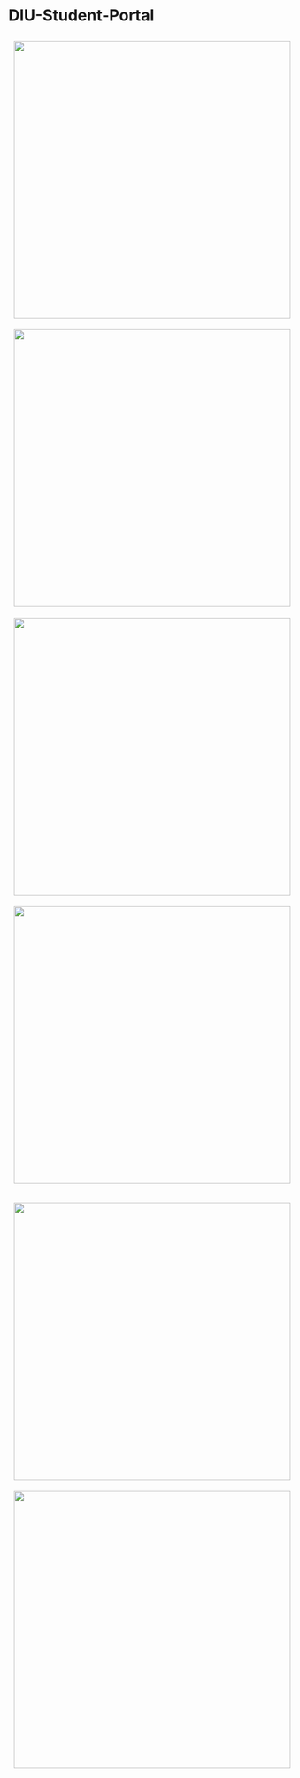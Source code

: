 ﻿# DIU-Student-Portal

<img style="margin: 10px" src="https://i.postimg.cc/8cd5d1HM/Screenshot-2022-12-09-17-36-37-244-com-alixumer-schoolapp-brain-school.jpg" align="center" height="500" />     <img style="margin: 10px" src="https://i.postimg.cc/cHSGRf5k/Screenshot-2022-12-09-17-36-55-353-com-alixumer-schoolapp-brain-school.jpg" align="center" height="500" />   <img style="margin: 10px" src="https://i.postimg.cc/Wbb8DtSG/Whats-App-Image-2022-12-10-at-6-55-54-PM.jpg" align="center" height="500" />   <img style="margin: 10px" src="https://i.postimg.cc/KjCNTD0R/Screenshot-2022-12-09-17-38-22-780-com-alixumer-schoolapp-brain-school.jpg" align="center" height="500" />   

<img style="margin: 10px" src="https://i.postimg.cc/mDzVgnS0/Screenshot-2022-12-09-17-37-10-657-com-alixumer-schoolapp-brain-school.jpg" align="center" height="500" />   <img style="margin: 10px" src="https://i.postimg.cc/MKD0qxSn/Screenshot-2022-12-09-17-37-15-021-com-alixumer-schoolapp-brain-school.jpg" align="center" height="500" />   
